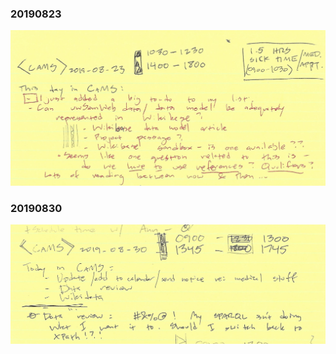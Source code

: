 ### 20190823
![20190823_001](https://github.com/briesenberg07/libraryNotes/blob/master/images/20190823_001.jpg)
### 20190830
![20190830_001](https://github.com/briesenberg07/libraryNotes/blob/master/images/20190830_001.jpg)
